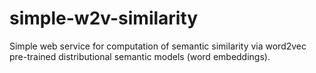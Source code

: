 # simple-w2v-similarity
Simple web service for computation of semantic similarity via word2vec pre-trained distributional semantic models (word embeddings).
